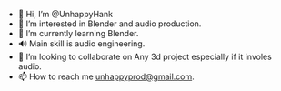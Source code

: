 - 👋 Hi, I’m @UnhappyHank
- 👀 I’m interested in Blender and audio production.
- 🌱 I’m currently learning Blender.
- 🔊 Main skill is audio engineering.
- 💞️ I’m looking to collaborate on Any 3d project especially if it involes audio.
- 📫 How to reach me unhappyprod@gmail.com.
<!---
UnhappyHank/UnhappyHank is a ✨ special ✨ repository because its `README.md` (this file) appears on your GitHub profile.
You can click the Preview link to take a look at your changes.
--->
